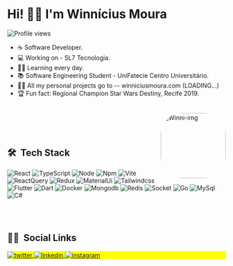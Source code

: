   <h1 align="left">Hi! 🤙🏽 I'm Winnícius Moura</h1>
  <p align="left"> <img src="https://komarev.com/ghpvc/?username=winnicius-moura&color=blue" alt="Profile views" /> </p>
  
  
- ☕ Software Developer.
- 💻 Working on - SL7 Tecnologia.
- ✍🏽 Learning every day.
- 📚 Software Engineering Student - UniFatecie Centro Universitário.
- 👨‍💻 All my personal projects go to -- winniciusmoura.com (LOADING...)
- 🏆 Fun fact: Regional Champion Star Wars Destiny, Recife 2019.
  

 <div style="display: inline_block"><br>
  <img align="right" alt="Winni-img" height="150" style="border-radius:50px;" src="https://raw.githubusercontent.com/gist/Winnicius-Moura/0304825ed4550e9b21187d66cbb05046/raw/3a0777dc2c51d73d44396972a4f89939b4240486/githubimg.svg">
</div>
  
<br><br>

## 🛠 &nbsp;Tech Stack


![React](https://img.shields.io/badge/React-20232A?style=for-the-badge&logo=react&logoColor=61DAFB)
![TypeScript](https://img.shields.io/badge/TypeScript-007ACC?style=for-the-badge&logo=typescript&logoColor=white)
![Node](https://img.shields.io/badge/Node.js-339933?style=for-the-badge&logo=nodedotjs&logoColor=white)
![Npm](https://img.shields.io/badge/npm-CB3837?style=for-the-badge&logo=npm&logoColor=white)
![Vite](https://img.shields.io/badge/Vite-B73BFE?style=for-the-badge&logo=vite&logoColor=FFD62E)
![ReactQuery](https://img.shields.io/badge/React_Query-FF4154?style=for-the-badge&logo=React_Query&logoColor=white)
![Redux](https://img.shields.io/badge/Redux-593D88?style=for-the-badge&logo=redux&logoColor=white)
![MaterialUi](https://img.shields.io/badge/Material%20UI-007FFF?style=for-the-badge&logo=mui&logoColor=white)
![Tailwindcss](https://img.shields.io/badge/Tailwind_CSS-38B2AC?style=for-the-badge&logo=tailwind-css&logoColor=white)
![Flutter](https://img.shields.io/badge/Flutter-38B2AC?style=for-the-badge&logo=flutter&logoColor=white)
![Dart](https://img.shields.io/badge/Dart-38B2AC?style=for-the-badge&logo=dart&logoColor=white)
![Docker](https://img.shields.io/badge/Docker-38B2AC?style=for-the-badge&logo=docker&logoColor=white)
![Mongodb](https://img.shields.io/badge/Mongodb-38B2AC?style=for-the-badge&logo=mongodb&logoColor=white)
![Redis](https://img.shields.io/badge/Redis-38B2AC?style=for-the-badge&logo=redis&logoColor=white)
![Socket](https://img.shields.io/badge/Socket-38B2AC?style=for-the-badge&logo=socket&logoColor=white)
![Go](https://img.shields.io/badge/Go-38B2AC?style=for-the-badge&logo=go&logoColor=white)
![MySql](https://img.shields.io/badge/MySql-38B2AC?style=for-the-badge&logo=mysql&logoColor=white)
![C#](https://img.shields.io/badge/C#-38B2AC?style=for-the-badge&logo=c#&logoColor=white)







<br><br>

## 🧔🏽 &nbsp;Social Links

<p align="left" style="background:yellow">
<a href="https://twitter.com/mourawinni" target="_blank">
  <img align="center" src="https://img.shields.io/badge/Twitter-1DA1F2?style=for-the-badge&logo=twitter&logoColor=white" alt="twitter"/>  
</a>
<a href="https://linkedin.com/in/winnicius-moura" target="_blank">
  <img align="center" src="https://img.shields.io/badge/LinkedIn-0077B5?style=for-the-badge&logo=linkedin&logoColor=white" alt="linkedin"/>
</a>
<a href="https://instagram.com/wnn.m_" target="_blank">
 <img align="center" src="https://img.shields.io/badge/Instagram-E4405F?style=for-the-badge&logo=instagram&logoColor=white" alt="instagram"/>
</a>
</p>
  


